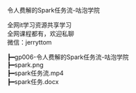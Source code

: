 令人费解的Spark任务流-咕泡学院

全网it学习资源共享学习<br>全网课程都有，欢迎私聊<br>微信：jerryttom<br>

┣━gp006-令人费解的Spark任务流-咕泡学院<br> ┣━spark.png<br> ┣━spark任务流.mp4<br> ┣━spark任务.docx